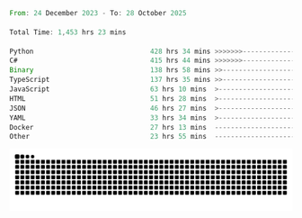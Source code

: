 <!--START_SECTION:waka-->

```rust
From: 24 December 2023 - To: 28 October 2025

Total Time: 1,453 hrs 23 mins

Python                             428 hrs 34 mins >>>>>>>------------------   29.01 %
C#                                 415 hrs 44 mins >>>>>>>------------------   28.14 %
Binary                             138 hrs 58 mins >>-----------------------   09.41 %
TypeScript                         137 hrs 35 mins >>-----------------------   09.31 %
JavaScript                         63 hrs 10 mins  >------------------------   04.28 %
HTML                               51 hrs 28 mins  >------------------------   03.48 %
JSON                               46 hrs 27 mins  >------------------------   03.14 %
YAML                               33 hrs 34 mins  >------------------------   02.27 %
Docker                             27 hrs 13 mins  -------------------------   01.84 %
Other                              23 hrs 55 mins  -------------------------   01.62 %
```

<!--END_SECTION:waka-->


<picture>
  <source media="(prefers-color-scheme: dark)" srcset="https://raw.githubusercontent.com/jeerawut97/jeerawut97/output/github-contribution-grid-snake.svg">
  <img alt="github contribution grid snake animation" src="https://raw.githubusercontent.com/jeerawut97/jeerawut97/output/github-contribution-grid-snake.svg">
</picture>
